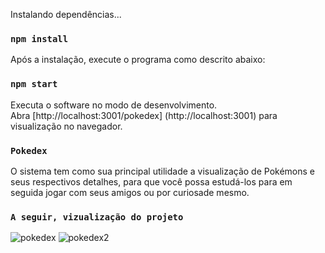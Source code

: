 Instalando dependências...

### `npm install`

Após a instalação, execute o programa como descrito abaixo:

### `npm start`

Executa o software no modo de desenvolvimento. <br />
Abra [http://localhost:3001/pokedex] (http://localhost:3001) para visualização no navegador.

### `Pokedex`

O sistema tem como sua principal utilidade a visualização de Pokémons e seus respectivos detalhes, para que você possa estudá-los para em seguida jogar com seus amigos ou por curiosade mesmo.

### `A seguir, vizualização do projeto`

![pokedex](https://user-images.githubusercontent.com/28245105/78794186-cc1aa480-7989-11ea-8bcd-ff01bfd6a33b.jpg)
![pokedex2](https://user-images.githubusercontent.com/28245105/78794188-ccb33b00-7989-11ea-8add-8a07872fd83f.jpg)
